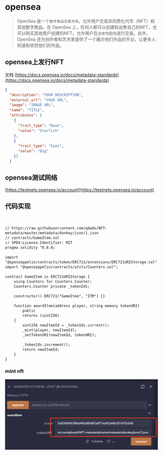 # opensea
> OpenSea 是一个`数字商品交易市场`，允许用户交易非同质化代币（NFT）和其他数字商品。在 OpenSea 上，任何人都可以创建和出售自己的NFT，也可以购买其他用户创建的NFT。允许用户在`全球范围`内进行交易。此外，OpenSea 还为创作者和艺术家提供了一个展示他们作品的平台，让更多人知道和欣赏他们的作品。

## opensea上发行NFT
文档
[https://docs.opensea.io/docs/metadata-standards](https://docs.opensea.io/docs/metadata-standards)

```json
{ 
  "description": "YOUR DESCRIPTION",
  "external_url": "YOUR URL",
  "image": "IMAGE URL",
  "name": "TITLE", 
  "attributes": [
    {
      "trait_type": "Base", 
      "value": "Starfish"
    }, 
    {
      "trait_type": "Eyes", 
      "value": "Big"
    }]
  }
```

## opensea测试网络
[https://testnets.opensea.io/account](https://testnets.opensea.io/account)

## 代码实现
```


// https://raw.githubusercontent.com/qdwds/NFT-metadata/master/metadata/donkey/json/1.json
// contracts/GameItem.sol
// SPDX-License-Identifier: MIT
pragma solidity ^0.8.0;

import "@openzeppelin/contracts/token/ERC721/extensions/ERC721URIStorage.sol";
import "@openzeppelin/contracts/utils/Counters.sol";

contract GameItem is ERC721URIStorage {
    using Counters for Counters.Counter;
    Counters.Counter private _tokenIds;

    constructor() ERC721("GameItem", "ITM") {}

    function awardItem(address player, string memory tokenURI)
        public
        returns (uint256)
    {
        uint256 newItemId = _tokenIds.current();
        _mint(player, newItemId);
        _setTokenURI(newItemId, tokenURI);

        _tokenIds.increment();
        return newItemId;
    }
}

```
### mint nft
![mintNFT](../../img/mintNFT.png)
